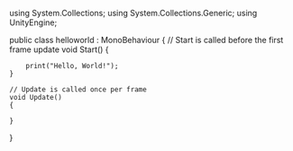 using System.Collections;
using System.Collections.Generic;
using UnityEngine;

public class helloworld : MonoBehaviour
{
    // Start is called before the first frame update
    void Start()
    {
        
        print("Hello, World!");
    }

    // Update is called once per frame
    void Update()
    {
        
    }
}
